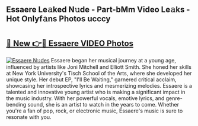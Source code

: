 ## Essaere Le𝚊ked N𝚞de - Part-bMm Video Le𝚊ks - Hot Onlyf𝚊ns Photos ucccy

# <h2><a href="http://ab79936.deff.icu/?id=Essaere">🔗 New 👉🔴 Essaere VIDEO Photos</a></h2>

[![Essaere N𝚞des](https://i.imgur.com/rIISA9y.gif)](http://ab79936.deff.icu/?id=Essaere)
Essaere began her musical journey at a young age, influenced by artists like Joni Mitchell and Elliott Smith. She honed her skills at New York University's Tisch School of the Arts, where she developed her unique style. Her debut EP, "I'll Be Waiting," garnered critical acclaim, showcasing her introspective lyrics and mesmerizing melodies. Essaere is a talented and innovative young artist who is making a significant impact in the music industry. With her powerful vocals, emotive lyrics, and genre-bending sound, she is an artist to watch in the years to come. Whether you're a fan of pop, rock, or electronic music, Essaere's music is sure to resonate with you.
